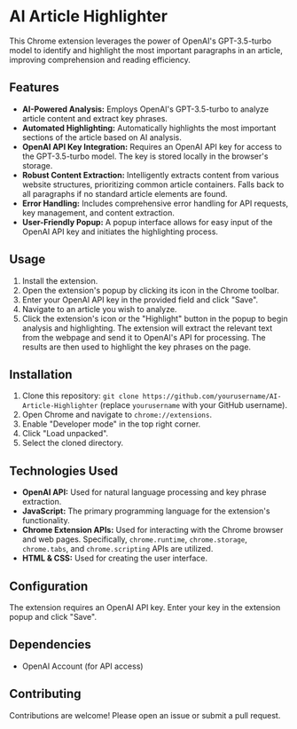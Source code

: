 # AI Article Highlighter

This Chrome extension leverages the power of OpenAI's GPT-3.5-turbo model to identify and highlight the most important paragraphs in an article, improving comprehension and reading efficiency.

## Features

*   **AI-Powered Analysis:** Employs OpenAI's GPT-3.5-turbo to analyze article content and extract key phrases.
*   **Automated Highlighting:** Automatically highlights the most important sections of the article based on AI analysis.
*   **OpenAI API Key Integration:** Requires an OpenAI API key for access to the GPT-3.5-turbo model.  The key is stored locally in the browser's storage.
*   **Robust Content Extraction:**  Intelligently extracts content from various website structures, prioritizing common article containers.  Falls back to all paragraphs if no standard article elements are found.
*   **Error Handling:** Includes comprehensive error handling for API requests, key management, and content extraction.
*   **User-Friendly Popup:** A popup interface allows for easy input of the OpenAI API key and initiates the highlighting process.


## Usage

1.  Install the extension.
2.  Open the extension's popup by clicking its icon in the Chrome toolbar.
3.  Enter your OpenAI API key in the provided field and click "Save".
4.  Navigate to an article you wish to analyze.
5.  Click the extension's icon or the "Highlight" button in the popup to begin analysis and highlighting.  The extension will extract the relevant text from the webpage and send it to OpenAI's API for processing. The results are then used to highlight the key phrases on the page.


## Installation

1.  Clone this repository: `git clone https://github.com/yourusername/AI-Article-Highlighter` (replace `yourusername` with your GitHub username).
2.  Open Chrome and navigate to `chrome://extensions`.
3.  Enable "Developer mode" in the top right corner.
4.  Click "Load unpacked".
5.  Select the cloned directory.


## Technologies Used

*   **OpenAI API:** Used for natural language processing and key phrase extraction.
*   **JavaScript:** The primary programming language for the extension's functionality.
*   **Chrome Extension APIs:** Used for interacting with the Chrome browser and web pages.  Specifically, `chrome.runtime`, `chrome.storage`, `chrome.tabs`, and `chrome.scripting` APIs are utilized.
*   **HTML & CSS:** Used for creating the user interface.


## Configuration

The extension requires an OpenAI API key.  Enter your key in the extension popup and click "Save".


## Dependencies

*   OpenAI Account (for API access)


## Contributing

Contributions are welcome! Please open an issue or submit a pull request.

